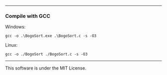 

---
### Compile with GCC

Windows:
```
gcc -o .\BogoSort.exe .\BogoSort.c -s -O3
```

Linux:
```
gcc -o ./BogoSort ./BogoSort.c -s -O3
```
---
This software is under the MIT License.
